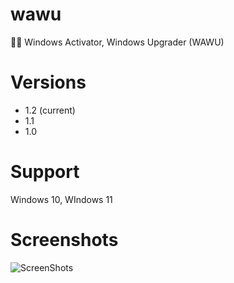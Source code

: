 # wawu
👨‍💻 Windows Activator, Windows Upgrader (WAWU)
# Versions
- 1.2 (current)
- 1.1 
- 1.0
# Support
Windows 10, WIndows 11
# Screenshots
![ScreenShots](https://i.imgur.com/YFmfnLX.pngg "ScreenShots")
